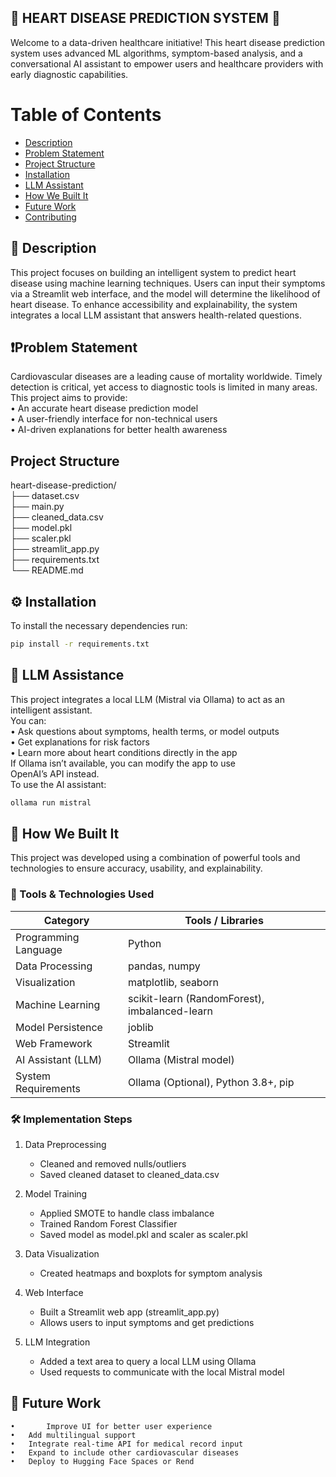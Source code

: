 ## 🚀 HEART DISEASE PREDICTION SYSTEM 🚀
Welcome to a data-driven healthcare initiative!
This heart disease prediction system uses advanced ML algorithms, symptom-based analysis, and a conversational AI assistant to empower users and healthcare providers with early diagnostic capabilities.
# Table of Contents
- [Description](#description)
- [Problem Statement](#problem-statement)
- [Project Structure](#project-structure)
- [Installation](#installation)
- [LLM Assistant](#llm-assistant)
- [How We Built It](#how-we-built-it)
- [Future Work](#future-work)
- [Contributing](#contributing)
## 📝 Description
This project focuses on building an intelligent system to predict heart disease using machine learning techniques. Users can input their symptoms via a Streamlit web interface, and the model will determine the likelihood of heart disease. To enhance accessibility and explainability, the system integrates a local LLM assistant that answers health-related questions.
## ❗Problem Statement
Cardiovascular diseases are a leading cause of mortality worldwide. Timely detection is critical, yet access to diagnostic tools is limited in many areas. This project aims to provide:  
• An accurate heart disease prediction model  
• A user-friendly interface for non-technical users  
• AI-driven explanations for better health awareness  
## Project Structure
heart-disease-prediction/  
├── dataset.csv                  
├── main.py                 
├── cleaned_data.csv        
├── model.pkl               
├── scaler.pkl              
├── streamlit_app.py                
├── requirements.txt       
└── README.md               
## ⚙️ Installation
To install the necessary dependencies run:  
```bash  
pip install -r requirements.txt
```
## 🤖 LLM Assistance
This project integrates a local LLM (Mistral via Ollama) to act as an intelligent assistant.  
You can:  
	•	Ask questions about symptoms, health terms, or model outputs  
	•	Get explanations for risk factors  
	•	Learn more about heart conditions directly in the app   
If Ollama isn’t available, you can modify the app to use OpenAI’s API instead.  
To use the AI assistant:  
```bash
ollama run mistral
```
## 🔨 How We Built It

This project was developed using a combination of powerful tools and technologies to ensure accuracy, usability, and explainability.

### 🧰 Tools & Technologies Used

| Category              | Tools / Libraries                             |
|-----------------------|-----------------------------------------------|
| Programming Language  | Python                                        |
| Data Processing       | pandas, numpy                                 |
| Visualization         | matplotlib, seaborn                           |
| Machine Learning      | scikit-learn (RandomForest), imbalanced-learn |
| Model Persistence     | joblib                                        |
| Web Framework         | Streamlit                                     |
| AI Assistant (LLM)    | Ollama (Mistral model)                        |
| System Requirements   | Ollama (Optional), Python 3.8+, pip           |

### 🛠 Implementation Steps

1. Data Preprocessing 
   - Cleaned and removed nulls/outliers  
   - Saved cleaned dataset to cleaned_data.csv

2. Model Training
   - Applied SMOTE to handle class imbalance  
   - Trained Random Forest Classifier  
   - Saved model as model.pkl and scaler as scaler.pkl

3. Data Visualization 
   - Created heatmaps and boxplots for symptom analysis  

4. Web Interface 
   - Built a Streamlit web app (streamlit_app.py)  
   - Allows users to input symptoms and get predictions

5. LLM Integration
   - Added a text area to query a local LLM using Ollama  
   - Used requests to communicate with the local Mistral model
## 🔮 Future Work
	•       Improve UI for better user experience
	•	Add multilingual support
	•	Integrate real-time API for medical record input
	•	Expand to include other cardiovascular diseases
	•	Deploy to Hugging Face Spaces or Rend


